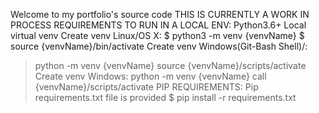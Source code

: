 Welcome to my portfolio's source code
THIS IS CURRENTLY A WORK IN PROCESS 
REQUIREMENTS TO RUN IN A LOCAL ENV: 
Python3.6+
Local virtual venv
Create venv Linux/OS X:
$ python3 -m venv {venvName} 
$ source {venvName}/bin/activate
Create venv Windows(Git-Bash Shell)/:
> python -m venv {venvName}
> source {venvName}/scripts/activate
Create venv Windows:
> python -m venv {venvName}
> call {venvName}/scripts/activate
> PIP REQUIREMENTS:
Pip requirements.txt file is provided
$ pip install -r requirements.txt

